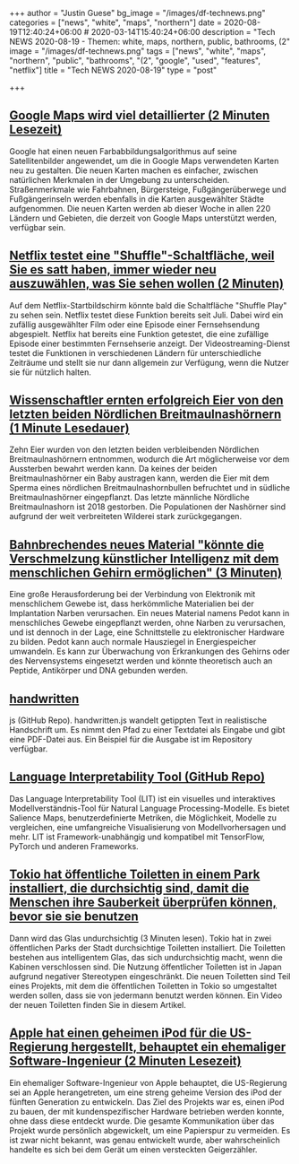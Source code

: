 +++
author = "Justin Guese"
bg_image = "/images/df-technews.png"
categories = ["news", "white", "maps", "northern"]
date = 2020-08-19T12:40:24+06:00 # 2020-03-14T15:40:24+06:00
description = "Tech NEWS 2020-08-19 - Themen: white, maps, northern, public, bathrooms, (2"
image = "/images/df-technews.png"
tags = ["news", "white", "maps", "northern", "public", "bathrooms", "(2", "google", "used", "features", "netflix"]
title = "Tech NEWS 2020-08-19"
type = "post"

+++

## [Google Maps wird viel detaillierter (2 Minuten Lesezeit)](https://www.theverge.com/2020/8/18/21373363/google-maps-redesign-detail-natural-features-environment?scrolla=5eb6d68b7fedc32c19ef33b4/1/01000174063245d9-1b826ac3-6340-4793-9c90-c17c05d83a73-000000/HbGLEqCbgjBq_M5jEYq3rm_ph7InXpHdFTzfzObYsfM=154)

 Google hat einen neuen Farbabbildungsalgorithmus auf seine Satellitenbilder angewendet, um die in Google Maps verwendeten Karten neu zu gestalten. Die neuen Karten machen es einfacher, zwischen natürlichen Merkmalen in der Umgebung zu unterscheiden. Straßenmerkmale wie Fahrbahnen, Bürgersteige, Fußgängerüberwege und Fußgängerinseln werden ebenfalls in die Karten ausgewählter Städte aufgenommen. Die neuen Karten werden ab dieser Woche in allen 220 Ländern und Gebieten, die derzeit von Google Maps unterstützt werden, verfügbar sein.

## [Netflix testet eine "Shuffle"-Schaltfläche, weil Sie es satt haben, immer wieder neu auszuwählen, was Sie sehen wollen (2 Minuten)](https://www.theverge.com/2020/8/18/21374543/netflix-shuffle-play-test-random-tv-movies/1/01000174063245d9-1b826ac3-6340-4793-9c90-c17c05d83a73-000000/B-GIwUq59qnj_0KTnQ7EexlgYp0gKShL0V7CH_eNLxg=154)

 Auf dem Netflix-Startbildschirm könnte bald die Schaltfläche "Shuffle Play" zu sehen sein. Netflix testet diese Funktion bereits seit Juli. Dabei wird ein zufällig ausgewählter Film oder eine Episode einer Fernsehsendung abgespielt. Netflix hat bereits eine Funktion getestet, die eine zufällige Episode einer bestimmten Fernsehserie anzeigt. Der Videostreaming-Dienst testet die Funktionen in verschiedenen Ländern für unterschiedliche Zeiträume und stellt sie nur dann allgemein zur Verfügung, wenn die Nutzer sie für nützlich halten.

## [Wissenschaftler ernten erfolgreich Eier von den letzten beiden Nördlichen Breitmaulnashörnern (1 Minute Lesedauer)](https://thehill.com/blogs/blog-briefing-room/news/512608-scientists-successfully-harvest-eggs-from-last-2-northern-white/1/01000174063245d9-1b826ac3-6340-4793-9c90-c17c05d83a73-000000/xmnq08Y4pbmlPvlpPWDj4CAKYJeiIjgpS8k9GV7kvbU=154)

 Zehn Eier wurden von den letzten beiden verbleibenden Nördlichen Breitmaulnashörnern entnommen, wodurch die Art möglicherweise vor dem Aussterben bewahrt werden kann. Da keines der beiden Breitmaulnashörner ein Baby austragen kann, werden die Eier mit dem Sperma eines nördlichen Breitmaulnashornbullen befruchtet und in südliche Breitmaulnashörner eingepflanzt. Das letzte männliche Nördliche Breitmaulnashorn ist 2018 gestorben. Die Populationen der Nashörner sind aufgrund der weit verbreiteten Wilderei stark zurückgegangen.

## [Bahnbrechendes neues Material "könnte die Verschmelzung künstlicher Intelligenz mit dem menschlichen Gehirn ermöglichen" (3 Minuten)](https://www.independent.co.uk/life-style/gadgets-and-tech/news/artificial-intelligence-brain-computer-cyborg-elon-musk-neuralink-a9673261.html?amp&utm_source=reddit.com/1/01000174063245d9-1b826ac3-6340-4793-9c90-c17c05d83a73-000000/yDe7ATNUowAfKp-xmvVUmBcOracKutq4cplOva7ruNA=154)

 Eine große Herausforderung bei der Verbindung von Elektronik mit menschlichem Gewebe ist, dass herkömmliche Materialien bei der Implantation Narben verursachen. Ein neues Material namens Pedot kann in menschliches Gewebe eingepflanzt werden, ohne Narben zu verursachen, und ist dennoch in der Lage, eine Schnittstelle zu elektronischer Hardware zu bilden. Pedot kann auch normale Hausziegel in Energiespeicher umwandeln. Es kann zur Überwachung von Erkrankungen des Gehirns oder des Nervensystems eingesetzt werden und könnte theoretisch auch an Peptide, Antikörper und DNA gebunden werden.

## [handwritten](https://github.com/alias-rahil/handwritten.js#README.md/1/01000174063245d9-1b826ac3-6340-4793-9c90-c17c05d83a73-000000/KE9BGy1oPrRUOyrVh5Gpp0hAeve6EGC0KH_UjJhasz0=154)

js (GitHub Repo). handwritten.js wandelt getippten Text in realistische Handschrift um. Es nimmt den Pfad zu einer Textdatei als Eingabe und gibt eine PDF-Datei aus. Ein Beispiel für die Ausgabe ist im Repository verfügbar.

## [Language Interpretability Tool (GitHub Repo)](https://github.com/PAIR-code/lit/1/01000174063245d9-1b826ac3-6340-4793-9c90-c17c05d83a73-000000/DdeuWwV5wxr2-HXIHoWZG9cNMDbbM4kj9OQV25xeGnY=154)

 Das Language Interpretability Tool (LIT) ist ein visuelles und interaktives Modellverständnis-Tool für Natural Language Processing-Modelle. Es bietet Salience Maps, benutzerdefinierte Metriken, die Möglichkeit, Modelle zu vergleichen, eine umfangreiche Visualisierung von Modellvorhersagen und mehr. LIT ist Framework-unabhängig und kompatibel mit TensorFlow, PyTorch und anderen Frameworks.

## [Tokio hat öffentliche Toiletten in einem Park installiert, die durchsichtig sind, damit die Menschen ihre Sauberkeit überprüfen können, bevor sie sie benutzen](https://www.businessinsider.com/tokyo-see-through-public-toilets-inspect-cleanliness-2020-8/1/01000174063245d9-1b826ac3-6340-4793-9c90-c17c05d83a73-000000/mA5q_5nQP39ZiBMZZ0YNQUqjfP9_lxmRFkVRivMEhMQ=154)

 Dann wird das Glas undurchsichtig (3 Minuten lesen). Tokio hat in zwei öffentlichen Parks der Stadt durchsichtige Toiletten installiert. Die Toiletten bestehen aus intelligentem Glas, das sich undurchsichtig macht, wenn die Kabinen verschlossen sind. Die Nutzung öffentlicher Toiletten ist in Japan aufgrund negativer Stereotypen eingeschränkt. Die neuen Toiletten sind Teil eines Projekts, mit dem die öffentlichen Toiletten in Tokio so umgestaltet werden sollen, dass sie von jedermann benutzt werden können. Ein Video der neuen Toiletten finden Sie in diesem Artikel.

## [Apple hat einen geheimen iPod für die US-Regierung hergestellt, behauptet ein ehemaliger Software-Ingenieur (2 Minuten Lesezeit)](https://www.independent.co.uk/life-style/gadgets-and-tech/news/apple-secret-ipod-us-government-software-engineer-a9675646.html/1/01000174063245d9-1b826ac3-6340-4793-9c90-c17c05d83a73-000000/BwDkT9rxUTyc9Ye8L03yovLHjz9X0RZKRQVxUtvmrs4=154)

 Ein ehemaliger Software-Ingenieur von Apple behauptet, die US-Regierung sei an Apple herangetreten, um eine streng geheime Version des iPod der fünften Generation zu entwickeln. Das Ziel des Projekts war es, einen iPod zu bauen, der mit kundenspezifischer Hardware betrieben werden konnte, ohne dass diese entdeckt wurde. Die gesamte Kommunikation über das Projekt wurde persönlich abgewickelt, um eine Papierspur zu vermeiden. Es ist zwar nicht bekannt, was genau entwickelt wurde, aber wahrscheinlich handelte es sich bei dem Gerät um einen versteckten Geigerzähler.

